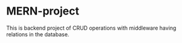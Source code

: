 # MERN-project
This is backend project of CRUD operations with middleware having relations in the database. 

